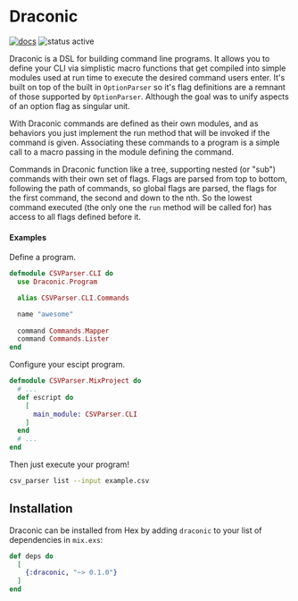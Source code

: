 # Draconic

[![docs](https://img.shields.io/badge/docs-hex.pm-blue.svg)](https://hexdocs.pm/draconic/api-reference.html) ![status active](https://img.shields.io/badge/status-active-green.svg)

Draconic is a DSL for building command line programs. It allows you to define your
CLI via simplistic macro functions that get compiled into simple modules used at 
run time to execute the desired command users enter. It's built on top of the
built in `OptionParser` so it's flag definitions are a remnant of those supported
by `OptionParser`. Although the goal was to unify aspects of an option flag as 
singular unit.

With Draconic commands are defined as their own modules, and as behaviors you 
just implement the run method that will be invoked if the command is given.
Associating these commands to a program is a simple call to a macro passing in the
module defining the command.

Commands in Draconic function like a tree, supporting nested (or "sub") commands
with their own set of flags. Flags are parsed from top to bottom, following the
path of commands, so global flags are parsed, the flags for the first command,
the second and down to the nth. So the lowest command executed (the only one the
`run` method will be called for) has access to all flags defined before it.

#### Examples

Define a program.

```elixir
defmodule CSVParser.CLI do
  use Draconic.Program

  alias CSVParser.CLI.Commands

  name "awesome"
  
  command Commands.Mapper
  command Commands.Lister
end
```

Configure your escipt program.

```elixir
defmodule CSVParser.MixProject do
  # ...
  def escript do
    [
      main_module: CSVParser.CLI
    ]
  end
  # ...
end
```

Then just execute your program!

```bash
csv_parser list --input example.csv
```


## Installation

Draconic can be installed from Hex by adding `draconic` to your list of 
dependencies in `mix.exs`:

```elixir
def deps do
  [
    {:draconic, "~> 0.1.0"}
  ]
end
```
